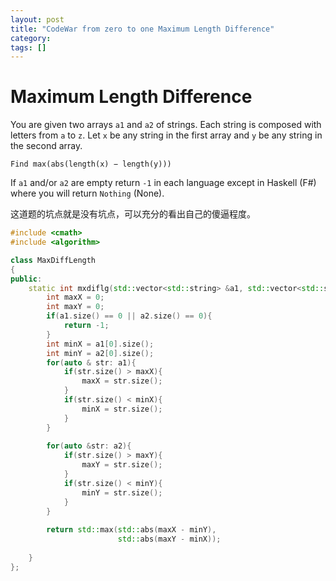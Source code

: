 ```yaml
---
layout: post
title: "CodeWar from zero to one Maximum Length Difference"
category: 
tags: []
---
```


# Maximum Length Difference

You are given two arrays `a1` and `a2` of strings. Each string is composed with letters from `a` to `z`. Let `x` be any string in the first array and `y` be any string in the second array.

```
Find max(abs(length(x) − length(y)))
```

If `a1` and/or `a2` are empty return `-1` in each language except in Haskell (F#) where you will return `Nothing` (None).

这道题的坑点就是没有坑点，可以充分的看出自己的傻逼程度。

```c++
#include <cmath>
#include <algorithm>

class MaxDiffLength
{
public:
    static int mxdiflg(std::vector<std::string> &a1, std::vector<std::string> &a2){
        int maxX = 0; 
        int maxY = 0;
        if(a1.size() == 0 || a2.size() == 0){
            return -1;
        }
        int minX = a1[0].size();
        int minY = a2[0].size();
        for(auto & str: a1){
            if(str.size() > maxX){
                maxX = str.size();
            }
            if(str.size() < minX){
                minX = str.size();
            }
        }
        
        for(auto &str: a2){
            if(str.size() > maxY){
                maxY = str.size();
            }
            if(str.size() < minY){
                minY = str.size();
            }
        }
        
        return std::max(std::abs(maxX - minY), 
                        std::abs(maxY - minX));
        
    }
};

```

